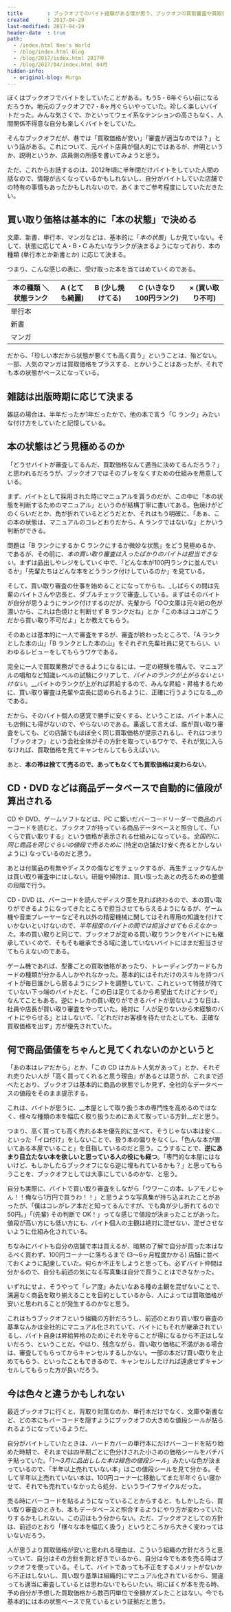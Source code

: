 ```yaml
---
title        : ブックオフでのバイト経験がある僕が思う、ブックオフの買取審査や買取価格に関する話
created      : 2017-04-29
last-modified: 2017-04-29
header-date  : true
path:
  - /index.html Neo's World
  - /blog/index.html Blog
  - /blog/2017/index.html 2017年
  - /blog/2017/04/index.html 04月
hidden-info:
  - original-blog: Murga
---
```


ぼくはブックオフでバイトをしていたことがある。もう5・6年ぐらい前になるだろうか。地元のブックオフで7・8ヶ月ぐらいやっていた。珍しく楽しいバイトだった。みんな気さくで、かといってウェイ系なテンションの高さもなく、人間関係不得意な自分も楽しくバイトをしていた。

そんなブックオフだが、巷では「買取価格が安い」「審査が適当なのでは？」という話がある。これについて、元バイト店員が個人的にではあるが、弁明というか、説明というか、店員側の所感を書いてみようと思う。

ただ、これからお話するのは、2012年頃に半年間だけバイトをしていた人間の話なので、情報が古くなっているかもしれないし、自分がバイトしていた店舗での特有の事情もあったかもしれないので、あくまでご参考程度にしていただきたい。

## 買い取り価格は基本的に「本の状態」で決める

文庫、新書、単行本、マンガなどは、基本的に「_本の状態_」しか見ていない。そして、状態に応じて A・B・C みたいなランクが決まるようになっており、本の種類 (単行本とか新書とか) に応じて決まる。

つまり、こんな感じの表に、受け取った本を当てはめていくのである。

| 本の種類 ＼状態ランク | A (とても綺麗) | B (少し焼けてる) | C (いきなり100円ランク) | × (買い取り不可) |
|-----------------------|----------------|------------------|-------------------------|-------------------|
| 単行本                |                |                  |                         |                   |
| 新書                  |                |                  |                         |                   |
| マンガ                |                |                  |                         |                   |

だから、「珍しい本だから状態が悪くても高く買う」ということは、殆どない。一部、人気のマンガは買取価格をプラスする、とかいうことはあったが、それでも本の状態がベースになっている。

## 雑誌は出版時期に応じて決まる

雑誌の場合は、半年だったか1年だったかで、他の本で言う「C ランク」みたいな付け方をしていたと記憶している。

## 本の状態はどう見極めるのか

「どうせバイトが審査してるんだ、買取価格なんて適当に決めてるんだろう？」と思われるだろうが、ブックオフではそのブレをなくすための仕組みを用意している。

まず、バイトとして採用された時にマニュアルを貰うのだが、この中に「本の状態を判断するためのマニュアル」というのが結構丁寧に書いてある。色焼けがどのくらいだとか、角が折れているとどうだとか、それはもう明確に、「あぁ、この本の状態は、マニュアルのコレどおりだから、A ランクではないな」とかいう判断ができる。

問題は「B ランクにするか C ランクにするか微妙な状態」をどう見極めるか、であるが、その前に、_本の買い取り審査は入ったばかりのバイトは担当できない_。まずは品出しやレジをしていく中で、「どんな本が100円ランクに並んでいるか」「先輩たちはどんな本をどうランク付けしているのか」を見ている。

そして、買い取り審査の仕事を始めることになってからも、_しばらくの間は先輩のバイトさんや店長と、ダブルチェックで審査_している。まずはそのバイトが自分が思うようにランク付けするのだが、先輩から「○○文庫は元々紙の色が濃いから、これは色焼けと判断せず B ランクだね」とか「この本はココがこうだから買い取り不可だよ」とか教えてもらう。

そのあとは基本的に一人で審査をするが、審査が終わったところで、「A ランクとした本の山」「B ランクとした本の山」をそれぞれ先輩社員に見てもらい、いわゆるレビューをしてもらうワケである。

完全に一人で買取業務ができるようになるには、一定の経験を積んで、マニュアルの唱和など知識レベルの試験にクリアして、_バイトのランクが上がらないといけない_。__バイトのランクが上がれば昇給するので、みんな昇給・昇格するために、買い取り審査は先輩や店長に認められるように、正確に行うようになる__のである。

だから、そのバイト個人の感覚で勝手に安くする、ということは、バイト本人にも店側にも得がないので、やらないのである。裏返して言えば、誰が買い取り審査をしても、どの店舗でもほぼ全く同じ買取価格が提示されるし、それはつまり「ブックオフ」という会社全体がその方針を取っているワケで、それが気に入らなければ、買取価格を見てキャンセルしてもらえばいい。

あと、__本の帯は捨てて売るので、あってもなくても買取価格は変わらない__。

## CD・DVD などは商品データベースで自動的に値段が算出される

CD や DVD、ゲームソフトなどは、PC に繋いだバーコードリーダーで商品のバーコードを読むと、ブックオフが持っている商品データベースと照合して、「いくらで買い取りする」という価格が表示される仕組みになっている。_全国的に、同じ商品を同じぐらいの値段で売るために_ (特定の店舗だけ安く売るとかしないように) なっているのだと思う。

あとは付属品の有無やディスクの傷などをチェックするが、再生チェックなんかは買い取り審査中にはしない。研磨や掃除は、買い取ったあとの売るための整備の段階で行う。

CD・DVD は、バーコードを読んでディスク面を見れば終わるので、本の買い取りができるようになってきたところで担当させてもらえるようになるが、ゲーム機や音楽プレーヤーなどそれ以外の精密機械に関してはそれ専用の知識を付けていかないといけないので、_半年程度のバイトの間では担当させてもらえなかった_。本の買い取りと同じで、ブックオフが定める買い取りランクをバイトにも継承していくので、そもそも継承できる域に達していないバイトにはまだ担当させてもらえないのである。

ゲーム機であれば、型番ごとの買取価格があったり、トレーディングカードもカードの種類が分かる人しかやれなかった。基本的にはそれだけのスキルを持つバイトが毎日誰かしら居るようにシフトを調整していて、これといって特技が持てていない下っ端のバイトだと、「この日は足りてるから希望出てたけどナシで」なんてこともある。逆にトレカの買い取りができるバイトが居ないような日は、社員や店長が買い取り審査をやっていた。絶対に「人が足りないから未経験のバイトにやらせる」とはしないで、「どれだけお客様を待たせたとしても、正確な買取価格を出す」方が優先されていた。

## 何で商品価値をちゃんと見てくれないのかというと

「あの本はレアだから」とか、「この CD はカルト人気があって」とか、それぞれ売りたい人が「高く買ってくれると思う理由」があるとは思うが、これまで述べたとおり、ブックオフは基本的に商品の状態でしか見ず、全社的なデータベースの値段をそのまま提示する。

これは、バイトが思うに、__本屋として取り扱う本の専門性を高めるのではなく、様々な種類の本を幅広く取り扱うためにあえて取っている方針__だと思う。

つまり、高く買っても高く売れる本を優先的に並べて、そうじゃない本は安く…といった「イロ付け」をしないことで、扱う本の偏りをなくし、「色んな本が置いてある本屋でいること」を目指しているのだと思う。こうすることで、__逆にあまり目立たない本を欲しいと思っている人の役にも経つ__。「専門的な本屋にはないけど、もしかしたらブックオフになら逆に埋もれているかも？」と思ってもらうことを、ブックオフとしては大事にしているのかな、と思う。

自分も実際に、バイトで買い取り審査をしながら「ウワーこの本、レアモノじゃん！！俺なら1万円で買うわ！！」と思うような写真集が持ち込まれたことがあったが、「僕はコレがレア本だと知ってるんですが、でも角が少し折れてるので50円。」「(先輩) その判断で OK！」ってな感じで値段が決まったことがあった。値段が高い方にも低い方にも、バイト個人の主観は絶対に混ぜない、混ぜさせないように仕組み化されている。

ちなみにバイトも自分の店舗で本は買えるが、暗黙の了解で自分が買った本はなるべく買わず、100円コーナーに落ちるまで (3～6ヶ月程度かかる) 店舗に並べておくように配慮していた。何らか不正をしようと思っても、必ずバイト仲間は分かるので、自分も前述の気になる写真集は自分で買うことはできなかった。

いずれにせよ、そうやって「レア度」みたいなある種の主観を混ぜないことで、満遍なく商品を取り揃えることを目的としているから、人によっては買取価格が安いと思われることが発生するのかなと思う。

これはもうブックオフという組織の方針だろうし、前述のとおり買い取り審査の基準なんかは全社的にマニュアル化されていて、バイトにもそれが継承されているし、バイト自身は昇給昇格のためにそれを守ることが得になるから不正はしないだろう、ということだ。やはり、残念ながら、買い取り価格に不満がある場合は、審査してもらってからキャンセルするしかない。一部の本だけ買い取りを止めてもらう、といったこともできるので、キャンセルしたければ遠慮せずキャンセルしてもらった方が良いだろう。

## 今は色々と違うかもしれない

最近ブックオフに行くと、背取り対策なのか、単行本だけでなく、文庫や新書など、どの本にもバーコードを隠すようにブックオフの大きめな値段シールが貼られるようになっているようだ。

自分がバイトしていたときは、ハードカバーの単行本にだけバーコードを貼り始めた時期で、それまでは四半期ごとに色分けされた小さめの価格シールをバチバチ貼っていた。「_1～3月に品出しした本は緑色の値段シール_」みたいな色が決まっているので、「半年以上売れていない本」はこの値段シールを見て分かる。そして半年以上売れていない本は、100円コーナーに移動してまた半年ぐらい寝かせて、それでも売れていなかったら処分、というライフサイクルだった。

売る時にバーコードを貼るようになっていることからすると、もしかしたら、買い取り審査のときも、本もデータベースと照合するようにやり方が変わっていたりするかもしれない。この辺はもう分からない。ただ、ブックオフとしての方針は、前述のとおり「様々な本を幅広く扱う」というところから大きく変わってはいないだろう。

人が思うより買取価格が安いと思われる理由は、こういう組織の方針だろうと思っていて、自分はその方針を割と好きでいるから、自分は今でも本を売る時はブックオフを使っている。そして、バイトであっても不正をするメリットがないから不正はしないし、買い取り基準は組織的にマニュアル化されているから、間違っても適当に審査しているとは思わないでもらいたい。現にぼくが本を売る時、予め自分が予想した買取価格から数百円単位で金額がズレたことはない。今でも基本的には本の状態ベースで見ているという証拠だと思う。
